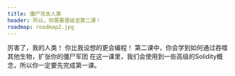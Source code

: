 ```yaml
---
title: 僵尸攻击人类
header: 所以，你需要晋级至第二课！
roadmap: roadmap2.jpg
---
```


厉害了，我的人类！ 你比我设想的更会编程！
第二课中，你会学到如何通过吞噬其他生物，扩张你的僵尸军团
在这一课里，我们会使用到一些高级的Solidity概念，所以你一定要先完成第一课。
